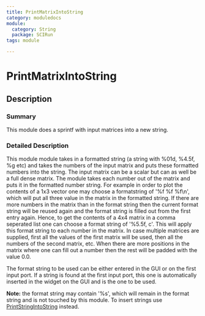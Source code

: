 ```yaml
---
title: PrintMatrixIntoString
category: moduledocs
module:
  category: String
  package: SCIRun
tags: module

---
```


# PrintMatrixIntoString

## Description

### Summary

This module does a sprintf with input matrices into a new string.

### Detailed Description

This module module takes in a formatted string (a string with %01d, %4.5f, %g etc) and takes the numbers of the input matrix and puts these formatted numbers into the string. The input matrix can be a scalar but can as well be a full dense matrix. The module takes each number out of the matrix and puts it in the formatted number string. For example in order to plot the contents of a 1x3 vector one may choose a formatstring of '%f %f %f\n', which will put all three value in the matrix in the formatted string. If there are more numbers in the matrix than in the format string then the current format string will be reused again and the format string is filled out from the first entry again. Hence, to get the contents of a 4x4 matrix in a comma seperated list one can choose a format string of '%5.5f, c'. This will apply this format string to each number in the matrix. In case multiple matrices are supplied, first all the values of the first matrix will be used, then all the numbers of the second matrix, etc. When there are more positions in the matrix where one can fill out a number then the rest will be padded with the value 0.0.

The format string to be used can be either entered in the GUI or on the first input port. If a string is found at the first input port, this one is automatically inserted in the widget on the GUI and is the one to be used.

**Note:** the format string may contain '%s', which will remain in the format string and is not touched by this module. To insert strings use [PrintStringIntoString](printstringintostring) instead.
